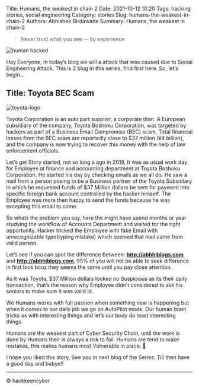 Title: Humans, the weakest in chain 2
Date: 2021-10-12 10:20
Tags: hacking stories, social engineering
Category: stories
Slug: humans-the-weakest-in-chain-2
Authors: Abhishek Birdawade
Summary: Humans, the weakest in chain-2

> Never trust what you see
-- by experience

![human hacked](../images/humanhacking.webp)

Hey Everyone, In today’s blog we will a attack that was caused due to Social Engineering Attack. This is 2 blog in this series, find first here.
So, let’s begin…

## Title: Toyota BEC Scam

![toyota-logo](../images/toyota-logo.jpg)

Toyota Corporation is an auto part supplier, a corporate titan. A European subsidiary of the company, Toyota Boshoku Corporation, was targeted by hackers as part of a Business Email Compromise (BEC) scam.
Total financial losses from the BEC scam are reportedly close to $37 million (¥4 billion), and the company is now trying to recover this money with the help of law enforcement officials.

Let’s get Story started, not so long a ago in 2019, It was as usual work day for Employee at finance and accounting department at Toyota Boshoku Corporation. He started his day by checking emails as we all do. He saw a mail from a person posing to be a Business partner of the Toyota Subsidiary in which he requested funds of $37 Million dollars be sent for payment into specific foreign bank account controlled by the hacker himself. The Employee was more then happy to send the funds because he was excepting this email to come.

So whats the problem you say, here the might have spend months or year studying the workflow of Accounts Department and waited for the right opportunity. Hacker tricked the Employee with fake Email with unrecognizable typo(typing mistake) which seemed that mail came from valid person. 

Let’s see if you can spot the difference between: **http://abhhiblogs.com** and **http://abbhiblogs.com**, 95% of you will not be able to seek difference in first look bcoz they seems the same until you pay close attention.

As it was Toyota, $37 Million dollars looked no Suspicious as its their daily transaction, that’s the reason why Employee didn’t considered to ask his seniors to make sure it was valid id.

We Humans works with full passion when something new is happening but when it comes to our daily job we go on AutoPilot mode. Our human brain tricks us with interesting things and let’s our body do least interesting things.

Humans are the weakest part of Cyber Security Chain, until the work is done by Humans their is always a risk to fail. Humans are tend to make mistakes, this makes humans most Vulnerable in place. 🙂

I hope you liked this story, See you in next blog of the Series. Till then have a good day and babye!!

---

&copy; hackkeencyber